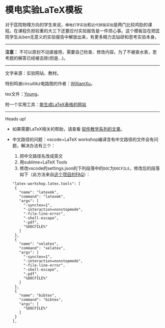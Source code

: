 # 模电实验LaTeX模板

对于匡院物理方向的学生来说，``模电打字实验``和``近代排版实验``是两门比较鸡肋的课程。在课程负担较重的大三下还要应付实验报告是一件烦心事。这个模板旨在把匡院学生从ben无意义的实验报告中解放出来，有更多精力去钻研和思考实验本身。

---

**注意：** 不可以原封不动直接用，需要自己检查、修改内容。为了不被查水表，思考题的解答已经被去除(但是...)。

---

文字来源：实验网站、教材。

特别鸣谢circuitikz电路图的作者：[WilliamXu](https://github.com/WilliamXu980906)。

tex文件：[Young](https://github.com/github-young)。

附一个实用工具：[能生成LaTeX表格的网站](https://www.tablesgenerator.com/)

---

Heads up!

 - 如果需要LaTeX相关的帮助，请查看 [软件教学系列的文章](https://itxia.github.io/categories/%E8%BD%AF%E4%BB%B6%E6%95%99%E5%AD%A6%E7%B3%BB%E5%88%97/)。

 - 中文路径的问题：vscode+LaTeX workshop编译含有中文路径的文件会有问题，解决办法有三个：
   1. 把中文路径名改成英文
   2. 用sublime+LaTeX Tools
   3. 修改vscode的settings.json的下列段落中的``DOC``为``DOCFILE``，修改后的段落如下（此方法来自[这个项目的FAQ](https://github.com/James-Yu/LaTeX-Workshop)）：
   
   ```
   "latex-workshop.latex.tools": [
    {
      "name": "latexmk",
      "command": "latexmk",
      "args": [
        "-synctex=1",
        "-interaction=nonstopmode",
        "-file-line-error",
        "-shell-escape",
        "-pdf",
        "%DOCFILE%"
      ]
    },
    {
      "name": "xelatex",
      "command": "xelatex",
      "args": [
        "-synctex=1",
        "-interaction=nonstopmode",
        "-file-line-error",
        "-shell-escape",
        "-pdf",
        "%DOCFILE%"
      ]
    },
    {
      "name": "bibtex",
      "command": "bibtex",
      "args": [
        "%DOCFILE%"
      ]
    }
   ],
   ```
